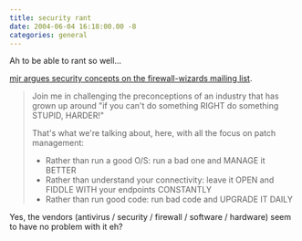 ```yaml
---
title: security rant
date: 2004-06-04 16:18:00.00 -8
categories: general
---
```

Ah to be able to rant so well…

[mjr argues security concepts on the firewall-wizards mailing list](http://honor.trusecure.com/pipermail/firewall-wizards/2004-June/016661.html).

> Join me in challenging the preconceptions of an industry that has grown up around "if you can't do something RIGHT do something STUPID, HARDER!"
>
> That's what we're talking about, here, with all the focus on patch management:
>  - Rather than run a good O/S: run a bad one and MANAGE it BETTER
>  - Rather than understand your connectivity: leave it OPEN and FIDDLE WITH your endpoints CONSTANTLY
>  - Rather than run good code: run bad code and UPGRADE IT DAILY

Yes, the vendors (antivirus / security / firewall / software / hardware) seem to have no problem with it eh?